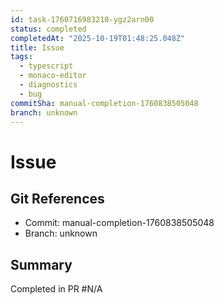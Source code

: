 ```yaml
---
id: task-1760716983210-ygz2arn00
status: completed
completedAt: "2025-10-19T01:48:25.048Z"
title: Issue
tags:
  - typescript
  - monaco-editor
  - diagnostics
  - bug
commitSha: manual-completion-1760838505048
branch: unknown
---
```


# Issue

## Git References
- Commit: manual-completion-1760838505048
- Branch: unknown

## Summary
Completed in PR #N/A
